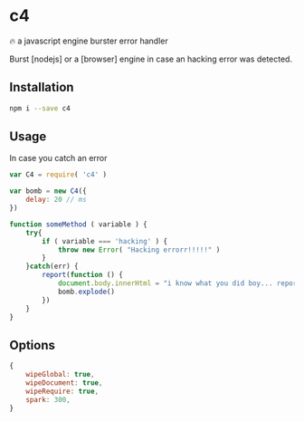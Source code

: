 # c4
:fire: a javascript engine burster error handler

Burst [nodejs] or a [browser] engine in case an hacking error was detected.

## Installation

```bash
npm i --save c4
```

## Usage

In case you catch an error

```js
var C4 = require( 'c4' )

var bomb = new C4({
    delay: 20 // ms
})

function someMethod ( variable ) {
    try{
        if ( variable === 'hacking' ) {
            throw new Error( "Hacking errorr!!!!!" )
        }
    }catch(err) {
        report(function () {
            document.body.innerHtml = "i know what you did boy... reported!!"
            bomb.explode()
        })
    }
}

```

## Options

```js
{
    wipeGlobal: true,
    wipeDocument: true,
    wipeRequire: true,
    spark: 300,
}
```
